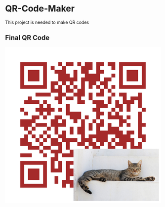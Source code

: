 # QR-Code-Maker
This project is needed to make QR codes

## Final QR Code
![Functionality](https://github.com/pefbrute/QR-Code-Maker/blob/main/QR%20Code.png)
